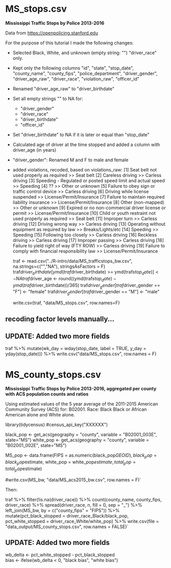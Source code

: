 # MS_stops.csv

**Mississippi Traffic Stops by Police 2013-2016**

Data from https://openpolicing.stanford.edu

For the purpose of this tutorial I made the following changes:

- Selected Black, White, and unknown (empty string: "") "driver_race" only.
- Kept only the following columns "id", "state", "stop_date", "county_name", "county_fips", "police_department", "driver_gender", "driver_age_raw", "driver_race",  "violation_raw", "officer_id"
- Renamed "driver_age_raw" to "driver_birthdate"
- Set all empty strings "" to NA for:
    - "driver_gender"
    - "driver_race"
    - "driver_birthdate"
    - "officer_id"
- Set "driver_birthdate" to NA if it is later or equal than "stop_date"
- Calculated age of driver at the time stopped and added a column with driver_age (in years)
- "driver_gender": Renamed M and F to male and female
- added violations, recoded, based on violations_raw:
[1] Seat belt not used properly as required >> Seat belt
[2] Careless driving >> Carless driving
[3] Speeding - Regulated or posted speed limit and actual speed >> Speeding
[4] ?? >> Other or unknown
[5] Failure to obey sign or traffic control device >> Carless driving
[6] Driving while license suspended  >> License/Permit/Insurance
[7] Failure to maintain required liability insurance >> License/Permit/Insurance
[8] Other (non-mapped) >> Other or unknown
[9] Expired or no non-commercial driver license or permit >> License/Permit/Insurance
[10] Child or youth restraint not used properly as required >> Seat belt
[11] Improper turn >> Carless driving
[12] Driving wrong way >> Carless driving
[13] Operating without equipment as required by law >>  Breaks/Lights/etc
[14] Speeding  >> Speeding
[15] Following too closely >> Carless driving
[16] Reckless driving >> Carless driving
[17] Improper passing >> Carless driving
[18] Failure to yield right of way (FTY ROW) >> Carless driving
[19] Failure to comply with financial responsibility law >> License/Permit/Insurance

   traf <- read.csv("../R-intro/data/MS_trafficstops_bw.csv", na.strings=c("","NA"), stringsAsFactors = F)
   traf$driver_birthdate[ymd(traf$driver_birthdate) >= ymd(traf$stop_date)] <- NA
   traf$driver_age <- round((ymd(traf$stop_date) - ymd(traf$driver_birthdate))/365)
   traf$driver_gender[traf$driver_gender == "F"] <- "female"
   traf$driver_gender[traf$driver_gender == "M"] <- "male"
   
   write.csv(traf, "data/MS_stops.csv", row.names=F)

## recoding factor levels manually...

## UPDATE: Added two more fields 

   traf %>% 
   mutate(wk_day = wday(stop_date, label = TRUE, y_day = yday(stop_date))) %>%
   write.csv("data/MS_stops.csv", row.names = F)

# MS_county_stops.csv

**Mississippi Traffic Stops by Police 2013-2016, aggregated per county with ACS population counts and ratios**

Using estimated values of the 5 year average of the 2011-2015 American Community Survey (ACS) for: B02001. Race: Black Black or African American alone and White alone.

   library(tidycensus)
   #census_api_key("XXXXXX")

   black_pop <- get_acs(geography = "county", variable = "B02001_003E", state="MS")
   white_pop <- get_acs(geography = "county", variable = "B02001_002E", state="MS")

   MS_pop <- data.frame(FIPS = as.numeric(black_pop$GEOID), black_pop = black_pop$estimate, white_pop = white_pop$estimate, total_pop = total_pop$estimate)

   #write.csv(MS_bw, "data/MS_acs2015_bw.csv", row.names = F)`

Then:

   traf %>% 
     filter(!is.na(driver_race)) %>% 
     count(county_name, county_fips, driver_race) %>% 
     spread(driver_race, n, fill = 0, sep = "_") %>%  
     left_join(MS_bw, by = c("county_fips" = "FIPS")) %>% 
     mutate(pct_black_stopped = driver_race_Black/black_pop,
         pct_white_stopped = driver_race_White/white_pop) %>% 
     write.csv(file = "data_output/MS_county_stops.csv", row.names = FALSE)`

## UPDATE: Added two more fields 
   wb_delta <- pct_white_stopped - pct_black_stopped  
   bias <- ifelse(wb_delta < 0, "black bias", "white bias")
